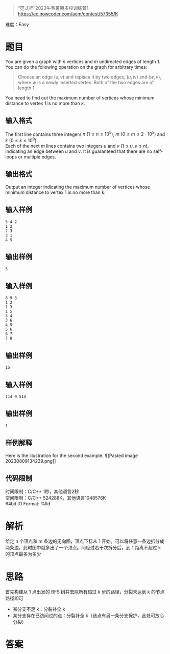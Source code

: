 > “范式杯”2023牛客暑期多校训练营1
> https://ac.nowcoder.com/acm/contest/57355/K

难度：Easy
# 题目
  
You are given a graph with $n$ vertices and $m$ undirected edges of length $1$. You can do the following operation on the graph for arbitrary times:  

> Choose an edge $(u,v)$ and replace it by two edges, $(u,w)$ and $(w,v)$, where $w$ is a newly inserted vertex. Both of the two edges are of length $1$.

You need to find out the maximum number of vertices whose minimum distance to vertex $1$ is no more than $k$.
## 输入格式
  
The first line contains three integers $n\ (1\leq n\leq 10^5)$, $m\ (0 \leq m \leq 2\cdot 10^5)$ and $k\ (0\leq k\leq 10^9)$.  
Each of the next $m$ lines contains two integers $u$ and $v\ (1\leq u,v\leq n)$, indicating an edge between $u$ and $v$. It is guaranteed that there are no self-loops or multiple edges.
## 输出格式
  
Output an integer indicating the maximum number of vertices whose minimum distance to vertex $1$ is no more than $k$.
## 输入样例

```
5 4 2
1 2
2 3
3 1
4 5
```
## 输出样例

```
5
```
## 输入样例

```
8 9 3
1 2
1 3
1 5
3 4
3 6
4 5
5 6
6 7
7 8
```
## 输出样例

```
15
```
## 输入样例

```
114 0 514
```
## 输出样例

```
1
```
## 样例解释

Here is the illustration for the second example.
![[Pasted image 20230809134239.png]]
## 代码限制

时间限制：C/C++ 1秒，其他语言2秒  
空间限制：C/C++ 524288K，其他语言1048576K  
64bit IO Format: %lld
# 解析

给定 n 个顶点和 m 条边的无向图，顶点下标从 1 开始。可以将任意一条边拆分成两条边，此时图中就多出了一个顶点。问经过若干次拆分后，到 1 距离不超过 k 的顶点最多为多少
# 思路

首先构建从 1 点出发的 BFS 树并去除所有超过 k 步的路径，分裂未达到 k 的节点路径即可
- 某分支不足 k：分裂补全 k
- 某分支存在已访问过的点：分裂补全 k（该点有另一条分支保护，此处可放心分裂）
# 答案

```c++

```